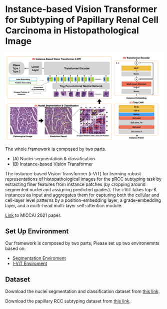 # Instance-based Vision Transformer for Subtyping of Papillary Renal Cell Carcinoma in Histopathological Image

![ViT](./I-ViT/static/model.jpeg)

The whole framework is composed by two parts.
- (A) Nuclei segmentation & classification
- (B) Instance-based Vision Transformer

The instance-based Vision Transformer (i-ViT) for learning robust representations of histopathological images for the pRCC subtyping task by extracting finer features from instance patches (by cropping around segmented nuclei and assigning predicted grades). 
The i-ViT takes top-K instances as input and aggregates them for capturing both the cellular and cell-layer level patterns by a position-embedding layer, a grade-embedding layer, and a multi-head multi-layer self-attention module. 

[Link]() to MICCAI 2021 paper.

## Set Up Environment

Our framework is composed by two parts, Please set up two environemnts based on:
- [Segmentation Enviroment](./nuclei_seg_cls_infer)
- [I-ViT Enviroment](./I-ViT)

## Dataset

Download the nuclei segmentation and classification dataset from [this link]().

Download the papillary RCC subtyping dataset from [this link]().
